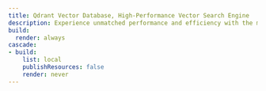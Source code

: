 ```yaml
---
title: Qdrant Vector Database, High-Performance Vector Search Engine
description: Experience unmatched performance and efficiency with the most advanced vector database. Learn how Qdrant can enhance your data management workflows today.
build:
  render: always
cascade:
- build:
    list: local
    publishResources: false
    render: never
---
```

